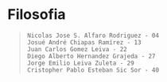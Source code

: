 # Filosofia
> ```
> Nicolas Jose S. Alfaro Rodriguez - 04
> Josué André Chiapas Ramírez - 13
> Juan Carlos Gomez Leiva - 22
> Diego Alberto Hernandez Grajeda - 27
> Jorge Emilio Leiva Zuleta - 29
> Cristopher Pablo Esteban Sic Sor - 40
> ```
